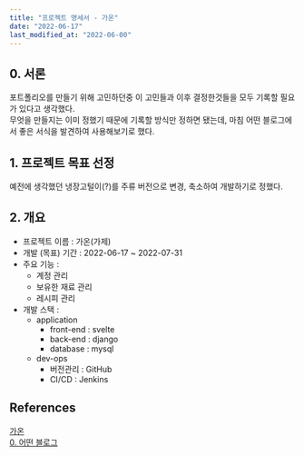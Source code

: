 ```yaml
---
title: "프로젝트 명세서 - 가온"
date: "2022-06-17"
last_modified_at: "2022-06-00"
---
```


## 0. 서론
포트폴리오를 만들기 위해 고민하던중 이 고민들과 이후 결정한것들을 모두 기록할 필요가 있다고 생각했다.    
무엇을 만들지는 이미 정했기 때문에 기록할 방식만 정하면 됐는데, 마침 어떤 블로그에서 좋은 서식을 발견하여 사용해보기로 했다.

## 1. 프로젝트 목표 선정
예전에 생각했던 냉장고털이(?)를 주류 버전으로 변경, 축소하여 개발하기로 정했다.

## 2. 개요
- 프로젝트 이름 : 가온(가제)  
- 개발 (목표) 기간 : 2022-06-17 ~ 2022-07-31
- 주요 기능 :
  - 계정 관리
  - 보유한 재료 관리
  - 레시피 관리
- 개발 스택 : 
  - application
    - front-end : svelte
    - back-end : django
    - database : mysql
  - dev-ops
    - 버전관리 : GitHub
    - CI/CD : Jenkins


## References
[가온](https://www.ihee.com/636)  
[0. 어떤 블로그](https://dev-coco.tistory.com/111)  

